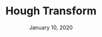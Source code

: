 ---
title:  Hough Transform
date: January 10, 2020
tags:  image-processing
tools: javascript
thumb_url: images/misc/rect2.PNG
banner_url: images/misc/long2.PNG
unpublished: True
priority: 1
summary: Detect lines in an image with the Hough transform.
---
